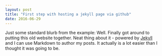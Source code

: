 ```yaml
---
layout: post
title: "First step with hosting a jekyll page via github"
date: 2016-06-29
---
```


Just some standard blurb from the example:
Well. Finally got around to putting this old website together. Neat thing about it - powered by [Jekyll](http://jekyllrb.com) and I can use Markdown to author my posts. It actually is a lot easier than I thought it was going to be.
